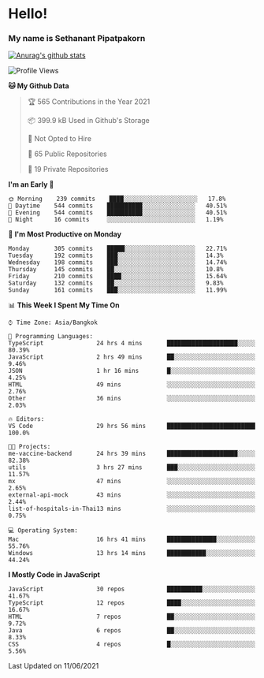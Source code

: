 # Hello!
### My name is Sethanant Pipatpakorn

[![Anurag's github stats](https://github-readme-stats.vercel.app/api?username=thetkpark&count_private=true&show_icons=true&theme=tokyonight)](https://github.com/anuraghazra/github-readme-stats)

<!--START_SECTION:waka-->
![Profile Views](http://img.shields.io/badge/Profile%20Views-12-blue)

**🐱 My Github Data** 

> 🏆 565 Contributions in the Year 2021
 > 
> 📦 399.9 kB Used in Github's Storage 
 > 
> 🚫 Not Opted to Hire
 > 
> 📜 65 Public Repositories 
 > 
> 🔑 19 Private Repositories  
 > 
**I'm an Early 🐤** 

```text
🌞 Morning    239 commits    ████░░░░░░░░░░░░░░░░░░░░░   17.8% 
🌆 Daytime    544 commits    ██████████░░░░░░░░░░░░░░░   40.51% 
🌃 Evening    544 commits    ██████████░░░░░░░░░░░░░░░   40.51% 
🌙 Night      16 commits     ░░░░░░░░░░░░░░░░░░░░░░░░░   1.19%

```
📅 **I'm Most Productive on Monday** 

```text
Monday       305 commits    █████░░░░░░░░░░░░░░░░░░░░   22.71% 
Tuesday      192 commits    ███░░░░░░░░░░░░░░░░░░░░░░   14.3% 
Wednesday    198 commits    ███░░░░░░░░░░░░░░░░░░░░░░   14.74% 
Thursday     145 commits    ██░░░░░░░░░░░░░░░░░░░░░░░   10.8% 
Friday       210 commits    ████░░░░░░░░░░░░░░░░░░░░░   15.64% 
Saturday     132 commits    ██░░░░░░░░░░░░░░░░░░░░░░░   9.83% 
Sunday       161 commits    ███░░░░░░░░░░░░░░░░░░░░░░   11.99%

```


📊 **This Week I Spent My Time On** 

```text
⌚︎ Time Zone: Asia/Bangkok

💬 Programming Languages: 
TypeScript               24 hrs 4 mins       ████████████████████░░░░░   80.39% 
JavaScript               2 hrs 49 mins       ██░░░░░░░░░░░░░░░░░░░░░░░   9.46% 
JSON                     1 hr 16 mins        █░░░░░░░░░░░░░░░░░░░░░░░░   4.25% 
HTML                     49 mins             ░░░░░░░░░░░░░░░░░░░░░░░░░   2.76% 
Other                    36 mins             ░░░░░░░░░░░░░░░░░░░░░░░░░   2.03%

🔥 Editors: 
VS Code                  29 hrs 56 mins      █████████████████████████   100.0%

🐱‍💻 Projects: 
me-vaccine-backend       24 hrs 39 mins      ████████████████████░░░░░   82.38% 
utils                    3 hrs 27 mins       ███░░░░░░░░░░░░░░░░░░░░░░   11.57% 
mx                       47 mins             ░░░░░░░░░░░░░░░░░░░░░░░░░   2.65% 
external-api-mock        43 mins             ░░░░░░░░░░░░░░░░░░░░░░░░░   2.44% 
list-of-hospitals-in-Thai13 mins             ░░░░░░░░░░░░░░░░░░░░░░░░░   0.75%

💻 Operating System: 
Mac                      16 hrs 41 mins      ██████████████░░░░░░░░░░░   55.76% 
Windows                  13 hrs 14 mins      ███████████░░░░░░░░░░░░░░   44.24%

```

**I Mostly Code in JavaScript** 

```text
JavaScript               30 repos            ██████████░░░░░░░░░░░░░░░   41.67% 
TypeScript               12 repos            ████░░░░░░░░░░░░░░░░░░░░░   16.67% 
HTML                     7 repos             ██░░░░░░░░░░░░░░░░░░░░░░░   9.72% 
Java                     6 repos             ██░░░░░░░░░░░░░░░░░░░░░░░   8.33% 
CSS                      4 repos             █░░░░░░░░░░░░░░░░░░░░░░░░   5.56%

```



 Last Updated on 11/06/2021
<!--END_SECTION:waka-->
